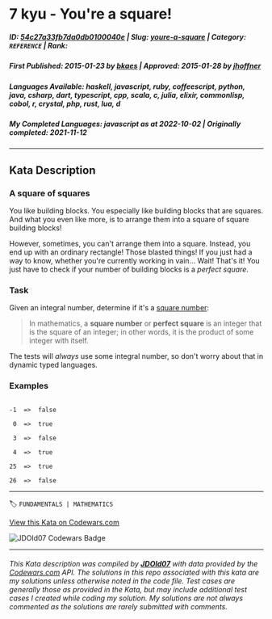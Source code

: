 # 7 kyu - You're a square!

##### **ID**: [54c27a33fb7da0db0100040e](https://www.codewars.com/kata/54c27a33fb7da0db0100040e) | **Slug**: [youre-a-square](https://www.codewars.com/kata/54c27a33fb7da0db0100040e) | **Category**: `REFERENCE` | **Rank**: <span style="color:white">7 kyu</span>

##### **First Published**: 2015-01-23 ***by*** [bkaes](https://www.codewars.com/users/bkaes) | **Approved**: 2015-01-28 ***by*** [jhoffner](https://www.codewars.com/users/jhoffner)

##### **Languages Available**: haskell, javascript, ruby, coffeescript, python, java, csharp, dart, typescript, cpp, scala, c, julia, elixir, commonlisp, cobol, r, crystal, php, rust, lua, d

##### **My Completed Languages**: javascript ***as at*** 2022-10-02 | **Originally completed**: 2021-11-12

---

## Kata Description


### A square of squares



You like building blocks. You especially like building blocks that are squares. And what you even like more, is to arrange them into a square of square building blocks!



However, sometimes, you can't arrange them into a square. Instead, you end up with an ordinary rectangle! Those blasted things! If you just had a way to know, whether you're currently working in vain… Wait! That's it! You just have to check if your number of building blocks is a _perfect square_.



### Task



Given an integral number, determine if it's a [square number](https://en.wikipedia.org/wiki/Square_number):



> In mathematics, a __square number__ or __perfect square__ is an integer that is the square of an integer; in other words, it is the product of some integer with itself.



The tests will _always_ use some integral number, so don't worry about that in dynamic typed languages.



### Examples



```

-1  =>  false

 0  =>  true

 3  =>  false

 4  =>  true

25  =>  true

26  =>  false

```

---


🏷 `FUNDAMENTALS | MATHEMATICS`


[View this Kata on Codewars.com](https://www.codewars.com/kata/54c27a33fb7da0db0100040e)

![](https://www.codewars.com/users/jdold07/badges/large "JDOld07 Codewars Badge")

---

###### *This Kata description was compiled by [**JDOld07**](https://tpstech.dev) with data provided by the [Codewars.com](https://www.codewars.com) API.  The solutions in this repo associated with this kata are my solutions unless otherwise noted in the code file.  Test cases are generally those as provided in the Kata, but may include additional test cases I created while coding my solution.  My solutions are not always commented as the solutions are rarely submitted with comments.*
